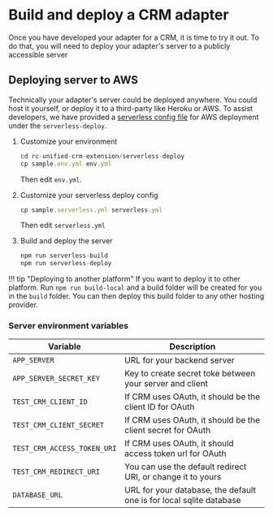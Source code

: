 # Build and deploy a CRM adapter

Once you have developed your adapter for a CRM, it is time to try it out. To do that, you will need to deploy your adapter's server to a publicly accessible server


## Deploying server to AWS

Technically your adapter's server could be deployed anywhere. You could host it yourself, or deploy it to a third-party like Heroku or AWS. To assist developers, we have provided a [serverless config file](https://www.serverless.com/) for AWS deployment under the `serverless-deploy`. 

1. Customize your environment
    
    ```js
	cd rc-unified-crm-extension/serverless-deploy
	cp sample.env.yml env.yml
	```
	
	Then edit `env.yml`.

2. Customize your serverless deploy config
    
	```js
	cp sample.serverless.yml serverless.yml
	```
	
	Then edit `serverless.yml`

3. Build and deploy the server

    ```js
	npm run serverless-build
	npm run serverless-deploy
	```
	
!!! tip "Deploying to another platform" 
    If you want to deploy it to other platform. Run `npm run build-local` and a build folder will be created for you in the `build` folder. You can then deploy this build folder to any other hosting provider.

### Server environment variables

| Variable                    | Description                                                         |
|-----------------------------|---------------------------------------------------------------------|
| `APP_SERVER`                | URL for your backend server                                         |
| `APP_SERVER_SECRET_KEY`     | Key to create secret toke between your server and client            |
| `TEST_CRM_CLIENT_ID`        | If CRM uses OAuth, it should be the client ID for OAuth             |
| `TEST_CRM_CLIENT_SECRET`    | If CRM uses OAuth, it should be the client secret for OAuth         |
| `TEST_CRM_ACCESS_TOKEN_URI` | If CRM uses OAuth, it should access token url for OAuth             |
| `TEST_CRM_REDIRECT_URI`     | You can use the default redirect URI, or change it to yours         |
| `DATABASE_URL`              | URL for your database, the default one is for local sqlite database |
